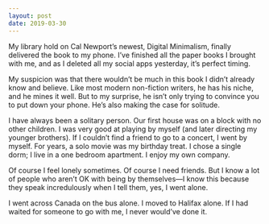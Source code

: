 ```yaml
---
layout: post
date: 2019-03-30
---
```


My library hold on Cal Newport’s newest, Digital Minimalism, finally delivered the book to my phone. I’ve finished all the paper books I brought with me, and as I deleted all my social apps yesterday, it’s perfect timing. 

My suspicion was that there wouldn’t be much in this book I didn’t already know and believe. Like most modern non-fiction writers, he has his niche, and he mines it well. But to my surprise, he isn’t only trying to convince you to put down your phone. He’s also making the case for solitude. 

I have always been a solitary person. Our first house was on a block with no other children. I was very good at playing by myself (and later directing my younger brothers). If I couldn’t find a friend to go to a concert, I went by myself. For years, a solo movie was my birthday treat. I chose a single dorm; I live in a one bedroom apartment. I enjoy my own company. 

Of course I feel lonely sometimes. Of course I need friends. But I know a lot of people who aren’t OK with being by themselves—I know this because they speak incredulously when I tell them, yes, I went alone. 

I went across Canada on the bus alone. I moved to Halifax alone. If I had waited for someone to go with me, I never would’ve done it. 
